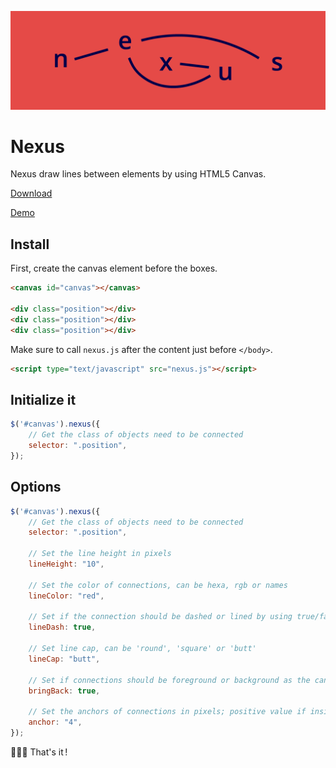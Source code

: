 ![alt tag](https://raw.githubusercontent.com/brunolandowski/nexus/master/nexus.png)

# Nexus
Nexus draw lines between elements by using HTML5 Canvas.

[Download](https://raw.githubusercontent.com/brunolandowski/nexus/master/nexus.js)

[Demo](https://jsfiddle.net/brunolandowski/o0z4L11n/)
## Install
First, create the canvas element before the boxes.
```HTML 
<canvas id="canvas"></canvas>

<div class="position"></div>
<div class="position"></div>
<div class="position"></div>
```
Make sure to call `nexus.js` after the content just before `</body>`.
```HTML
<script type="text/javascript" src="nexus.js"></script>
```

## Initialize it
```JavaScript
$('#canvas').nexus({
	// Get the class of objects need to be connected
	selector: ".position",
});		
```
## Options
```JavaScript
$('#canvas').nexus({
	// Get the class of objects need to be connected
	selector: ".position",

	// Set the line height in pixels
    lineHeight: "10", 

    // Set the color of connections, can be hexa, rgb or names
    lineColor: "red", 

    // Set if the connection should be dashed or lined by using true/false
    lineDash: true, 

    // Set line cap, can be 'round', 'square' or 'butt'
	lineCap: "butt",

	// Set if connections should be foreground or background as the canvas and boxes will overlap
    bringBack: true,

    // Set the anchors of connections in pixels; positive value if inside the boxes, negative if outside 
    anchor: "4", 
});
```
:palm_tree::palm_tree::palm_tree: That's it&#8239;!